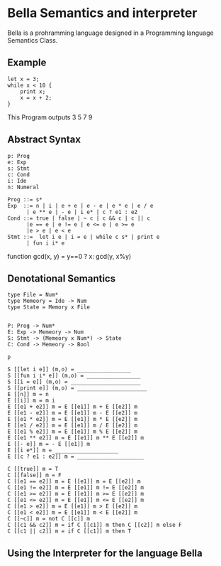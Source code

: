# Bella Semantics and interpreter

Bella is a prohramming language designed in a Programming language Semantics Class.

## Example

```
let x = 3;
while x < 10 {
    print x;
    x = x + 2;
}
```

This Program outputs 3 5 7 9

## Abstract Syntax

```
p: Prog
e: Exp
s: Stmt
c: Cond
i: Ide
n: Numeral

Prog ::= s*
Exp  ::= n | i | e + e | e - e | e * e | e / e
      | e ** e | - e | i e* | c ? e1 : e2
Cond ::= true | false | ~ c | c && c | c || c
      |e == e | e != e | e <= e | e >= e
      |e > e | e < e
Stmt ::=  let i e | i = e | while c s* | print e
      | fun i i* e
```

function gcd(x, y) = y==0 ? x: gcd(y, x%y)

## Denotational Semantics

```
type File = Num*
type Memeory = Ide -> Num
type State = Memory x File


P: Prog -> Num*
E: Exp -> Memeory -> Num
S: Stmt -> (Memeory x Num*) -> State
C: Cond -> Memeory -> Bool

p

S [[let i e]] (m,o) = _________________
S [[fun i i* e]] (m,o) = _________________
S [[i = e]] (m,o) = ______________________
S [[print e]] (m,o) = ______________________
E [[n]] m = n
E [[i]] m = m i
E [[e1 + e2]] m = E [[e1]] m + E [[e2]] m
E [[e1 - e2]] m = E [[e1]] m - E [[e2]] m
E [[e1 * e2]] m = E [[e1]] m * E [[e2]] m
E [[e1 / e2]] m = E [[e1]] m / E [[e2]] m
E [[e1 % e2]] m = E [[e1]] m % E [[e2]] m
E [[e1 ** e2]] m = E [[e1]] m ** E [[e2]] m
E [[- e]] m = - E [[e1]] m
E [[i e*]] m = ____________________
E [[c ? e1 : e2]] m = _____________________

C [[true]] m = T
C [[false]] m = F
C [[e1 == e2]] m = E [[e1]] m = E [[e2]] m
C [[e1 != e2]] m = E [[e1]] m != E [[e2]] m
C [[e1 >= e2]] m = E [[e1]] m >= E [[e2]] m
C [[e1 <= e2]] m = E [[e1]] m <= E [[e2]] m
C [[e1 > e2]] m = E [[e1]] m > E [[e2]] m
C [[e1 < e2]] m = E [[e1]] m < E [[e2]] m
C [[~c]] m = not C [[c]] m
C [[c1 && c2]] m = if C [[c1]] m then C [[c2]] m else F
C [[c1 || c2]] m = if C [[c1]] m then T
```

## Using the Interpreter for the language Bella
